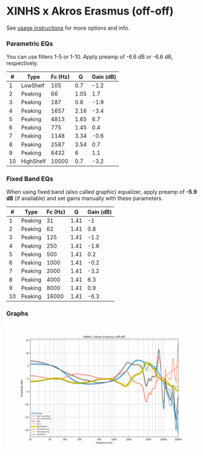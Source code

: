 # XINHS x Akros Erasmus (off-off)
See [usage instructions](https://github.com/jaakkopasanen/AutoEq#usage) for more options and info.

### Parametric EQs
You can use filters 1-5 or 1-10. Apply preamp of -6.6 dB or -6.6 dB, respectively.

|   # | Type      |   Fc (Hz) |    Q |   Gain (dB) |
|-----|-----------|-----------|------|-------------|
|   1 | LowShelf  |       105 | 0.7  |        -1.2 |
|   2 | Peaking   |        66 | 1.05 |         1.7 |
|   3 | Peaking   |       187 | 0.8  |        -1.9 |
|   4 | Peaking   |      1657 | 2.16 |        -3.4 |
|   5 | Peaking   |      4813 | 1.65 |         6.7 |
|   6 | Peaking   |       775 | 1.45 |         0.4 |
|   7 | Peaking   |      1148 | 3.34 |        -0.6 |
|   8 | Peaking   |      2587 | 3.54 |         0.7 |
|   9 | Peaking   |      6432 | 6    |         1.1 |
|  10 | HighShelf |     10000 | 0.7  |        -3.2 |

### Fixed Band EQs
When using fixed band (also called graphic) equalizer, apply preamp of **-5.9 dB** (if available) and set gains manually with these parameters.

|   # | Type    |   Fc (Hz) |    Q |   Gain (dB) |
|-----|---------|-----------|------|-------------|
|   1 | Peaking |        31 | 1.41 |        -1   |
|   2 | Peaking |        62 | 1.41 |         0.8 |
|   3 | Peaking |       125 | 1.41 |        -1.2 |
|   4 | Peaking |       250 | 1.41 |        -1.6 |
|   5 | Peaking |       500 | 1.41 |         0.2 |
|   6 | Peaking |      1000 | 1.41 |        -0.2 |
|   7 | Peaking |      2000 | 1.41 |        -3.2 |
|   8 | Peaking |      4000 | 1.41 |         6.3 |
|   9 | Peaking |      8000 | 1.41 |         0.9 |
|  10 | Peaking |     16000 | 1.41 |        -6.3 |

### Graphs
![](./XINHS%20x%20Akros%20Erasmus%20(off-off).png)
